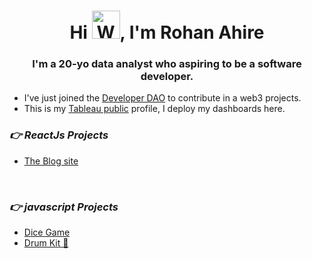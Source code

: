 <h1 align="center">Hi <img src="https://raw.githubusercontent.com/nixin72/nixin72/master/wave.gif" 
         alt="Waving hand animated gif"
         height="45"
         width="45" />, I'm Rohan Ahire</h1>
         
<h3 align="center">
I'm a 20-yo data analyst who aspiring to be a software developer.
</h3>

- I've just joined the [Developer DAO](https://github.com/developer-dao) to contribute in a web3 projects.
- This is my [Tableau public](https://public.tableau.com/app/profile/rohan6366) profile, I deploy my dashboards here.

*<h3>👉 ReactJs Projects</h3>*
 - [The Blog site](https://github.com/rohanA6/React_Blog_site)
 
 <br>

*<h3>👉 javascript Projects</h3>*
- [Dice Game](https://github.com/rohanA6/Dice_Game)
- [Drum Kit 🥁](https://github.com/rohanA6/Drum_kit/tree/main) 




